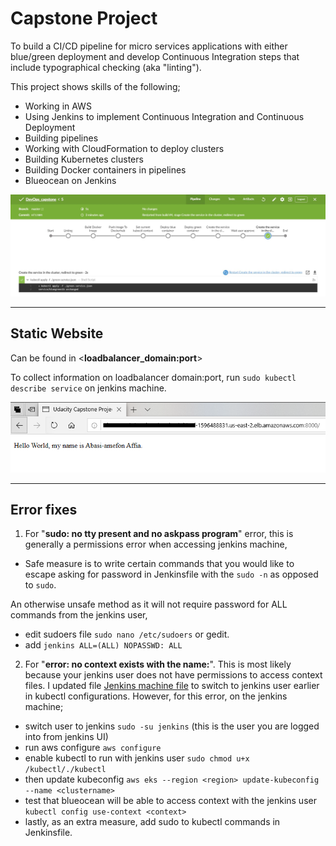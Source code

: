 # Capstone Project

To build a CI/CD pipeline for micro services applications with either blue/green deployment and develop Continuous Integration steps that include typographical checking (aka "linting").

This project shows skills of the following;
* Working in AWS
* Using Jenkins to implement Continuous Integration and Continuous Deployment
* Building pipelines
* Working with CloudFormation to deploy clusters
* Building Kubernetes clusters
* Building Docker containers in pipelines
* Blueocean on Jenkins

![alt text](https://github.com/amefonaffia/DevOps_capstone/blob/master/screenshots/pipelinescreenshot.JPG?raw=true)

---
## Static Website

Can be found in <**loadbalancer_domain:port**>

To collect information on loadbalancer domain:port, run `sudo kubectl describe service` on jenkins machine.

![alt text](https://github.com/amefonaffia/DevOps_capstone/blob/master/screenshots/tempsnip.png?raw=true)

---
## Error fixes

1. For "**sudo: no tty present and no askpass program**" error, this is generally a permissions error when accessing jenkins machine, 
* Safe measure is to write certain commands that you would like to escape asking for password in Jenkinsfile with the `sudo -n` as opposed to `sudo`.

An otherwise unsafe method as it will not require password for ALL commands from the jenkins user,
* edit sudoers file `sudo nano /etc/sudoers` or gedit.
* add `jenkins ALL=(ALL) NOPASSWD: ALL`

2. For "**error: no context exists with the name:**". This is most likely because your jenkins user does not have permissions to access context files. I updated file [Jenkins machine file](infra_jenkins.sh) to switch to jenkins user earlier in kubectl configurations. However, for this error, on the jenkins machine;
* switch user to jenkins `sudo -su jenkins` (this is the user you are logged into from jenkins UI)
* run aws configure `aws configure`
* enable kubectl to run with jenkins user `sudo chmod u+x /kubectl/./kubectl` 
* then update kubeconfig `aws eks --region <region> update-kubeconfig --name <clustername>` 
* test that blueocean will be able to access context with the jenkins user `kubectl config use-context <context>`
* lastly, as an extra measure, add sudo to kubectl commands in Jenkinsfile.
